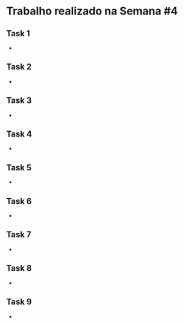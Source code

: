 # Trabalho realizado na Semana #4

## Task 1

-

## Task 2

-

## Task 3

-

## Task 4

-

## Task 5

-

## Task 6

-

## Task 7

-

## Task 8

-

## Task 9

-
